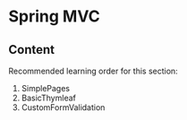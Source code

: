 # Spring MVC

## Content

Recommended learning order for this section:

1. SimplePages
2. BasicThymleaf
3. CustomFormValidation
